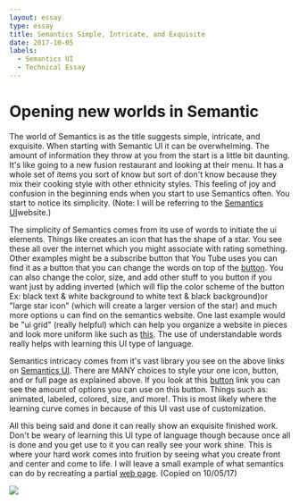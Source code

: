 ```yaml
---
layout: essay
type: essay
title: Semantics Simple, Intricate, and Exquisite
date: 2017-10-05
labels:
  - Semantics UI
  - Technical Essay
---
```


# Opening new worlds in Semantic
The world of Semantics is as the title suggests simple, intricate, and exquisite. When starting with Semantic UI it can be overwhelming. The amount of information they throw at you from the start is a little bit daunting. It's like going to a new fusion restaurant and looking at their menu. It has a whole set of items you sort of know but sort of don't know because they mix their cooking style with other ethnicity styles. This feeling of joy and confusion in the beginning ends when you start to use Semantics often. You start to notice its simplicity. (Note: I will be referring to the [Semantics UI](https://semantic-ui.com/)website.)

The simplicity of Semantics comes from its use of words to initiate the ui elements. Things like <i class="star icon"></i> creates an icon that has the shape of a star. You see these all over the internet which you might associate with rating something. Other examples might be a subscribe button that You Tube uses you can find it as a button that you can change the words on top of the [button](https://semantic-ui.com/elements/button.html). You can also change the color, size, and add other stuff to you button if you want just by adding inverted (which will flip the color scheme of the button Ex: black text & white background to white text & black background)or "large star icon" (which will create a larger version of the star) and much more options u can find on the semantics website. One last example would be "ui grid" (really helpful) which can help you organize a website in pieces and look more uniform like such as [this](https://www.localmotionhawaii.com/). The use of understandable words really helps with learning this UI type of language.

Semantics intricacy comes from it's vast library you see on the above links on [Semantics UI](https://semantic-ui.com/). There are MANY choices to style your one icon, button, and or full page as explained above. If you look at this [button](https://semantic-ui.com/elements/button.html) link you can see the amount of options you can use on this button. Things such as: animated, labeled, colored, size, and more!. This is most likely where the learning curve comes in because of this UI vast use of customization.

All this being said and done it can really show an exquisite finished work. Don't be weary of learning this UI type of language though because once all is done and you get use to it you can really see your work shine. This is where your hard work comes into fruition by seeing what you create front and center and come to life. I will leave a small example of what semantics can do by recreating a partial [web page](http://www.bar35hawaii.com/). (Copied on 10/05/17)

<img class="ui image" src="{{ site.baseurl }}/images/bar35.png">
